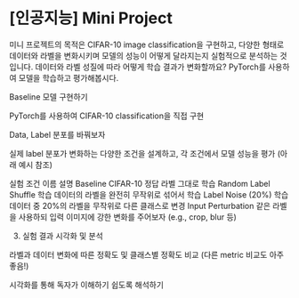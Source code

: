 # [인공지능] Mini Project
미니 프로젝트의 목적은 CIFAR-10 image classification을 구현하고,
다양한 형태로 데이터와 라벨을 변화시키며 모델의 성능이 어떻게 달라지는지 실험적으로 분석하는 것입니다.
데이터와 라벨 성질에 따라 어떻게 학습 결과가 변화할까요?
PyTorch를 사용하여 모델을 학습하고 평가해봅시다.

 

Baseline 모델 구현하기

PyTorch를 사용하여 CIFAR-10 classification을 직접 구현

Data, Label 분포를 바꿔보자

실제 label 분포가 변화하는 다양한 조건을 설계하고, 각 조건에서 모델 성능을 평가 (아래 예시 참조)

 

실험 조건 이름	설명
Baseline	CIFAR-10 정답 라벨 그대로 학습
Random Label Shuffle	학습 데이터의 라벨을 완전히 무작위로 섞어서 학습
Label Noise (20%)	학습 데이터 중 20%의 라벨을 무작위로 다른 클래스로 변경
Input Perturbation	같은 라벨을 사용하되 입력 이미지에 강한 변화를 주어보자 (e.g., crop, blur 등)
 

3. 실험 결과 시각화 및 분석

라벨과 데이터 변화에 따른 정확도 및 클래스별 정확도 비교 (다른 metric 비교도 아주 좋음!)

시각화를 통해 독자가 이해하기 쉽도록 해석하기
